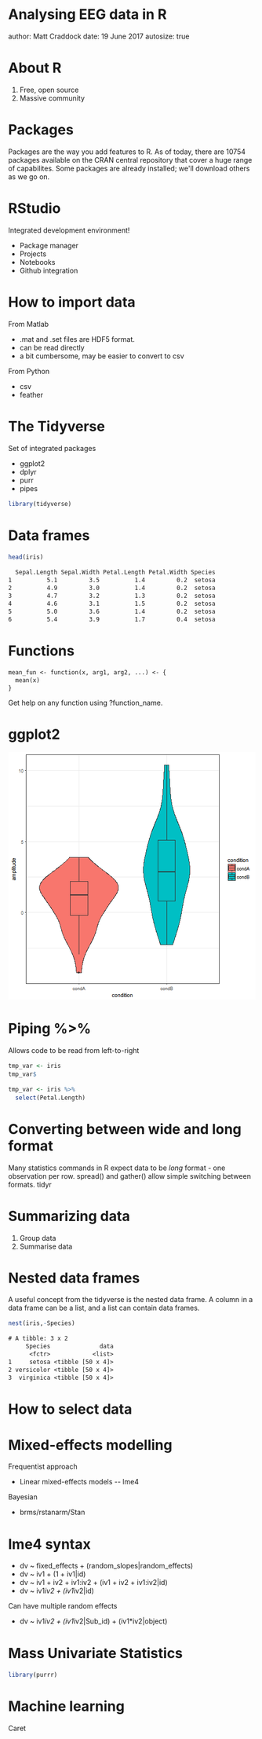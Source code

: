 Analysing EEG data in R
========================================================
author: Matt Craddock
date: 19 June 2017
autosize: true

About R
===

1. Free, open source
2. Massive community

Packages
===
Packages are the way you add features to R. As of today, there are 10754 packages available on the CRAN central repository that cover a huge range of capabilites. Some packages are already installed; we'll download others as we go on.

RStudio
===

Integrated development environment!
- Package manager
- Projects
- Notebooks
- Github integration

How to import data
===
From Matlab 
- .mat and .set files are HDF5 format.
- can be read directly
- a bit cumbersome, may be easier to convert to csv

From Python
- csv
- feather

The Tidyverse
===

Set of integrated packages
- ggplot2
- dplyr
- purr
- pipes


```r
library(tidyverse)
```

Data frames
===


```r
head(iris)
```

```
  Sepal.Length Sepal.Width Petal.Length Petal.Width Species
1          5.1         3.5          1.4         0.2  setosa
2          4.9         3.0          1.4         0.2  setosa
3          4.7         3.2          1.3         0.2  setosa
4          4.6         3.1          1.5         0.2  setosa
5          5.0         3.6          1.4         0.2  setosa
6          5.4         3.9          1.7         0.4  setosa
```

Functions
===

```
mean_fun <- function(x, arg1, arg2, ...) <- {
  mean(x)
}
```

Get help on any function using ?function_name.

ggplot2
===
![plot of chunk unnamed-chunk-2](cutting_eeg_workshop-figure/unnamed-chunk-2-1.png)

Piping %>%
===
Allows code to be read from left-to-right


```r
tmp_var <- iris
tmp_var$
```


```r
tmp_var <- iris %>%
  select(Petal.Length) 
```

Converting between wide and long format
===
Many statistics commands in R expect data to be *long* format - one observation per row.
spread() and gather() allow simple switching between formats.
tidyr

Summarizing data
===
1. Group data
2. Summarise data


Nested data frames
===
A useful concept from the tidyverse is the nested data frame. A column in a data frame can be a list, and a list can contain data frames. 


```r
nest(iris,-Species)
```

```
# A tibble: 3 x 2
     Species              data
      <fctr>            <list>
1     setosa <tibble [50 x 4]>
2 versicolor <tibble [50 x 4]>
3  virginica <tibble [50 x 4]>
```


How to select data
===

Mixed-effects modelling
===

Frequentist approach
- Linear mixed-effects models
-- lme4

Bayesian
- brms/rstanarm/Stan

lme4 syntax
===

* dv ~ fixed_effects + (random_slopes|random_effects)
* dv ~ iv1 + (1 + iv1|id)
* dv ~ iv1 + iv2 + iv1:iv2 + (iv1 + iv2 + iv1:iv2|id)
* dv ~ iv1*iv2 + (iv1*iv2|id)

Can have multiple random effects
* dv ~ iv1*iv2 + (iv1*iv2|Sub_id) + (iv1*iv2|object)

Mass Univariate Statistics
===


```r
library(purrr)
```

Machine learning
===

Caret

